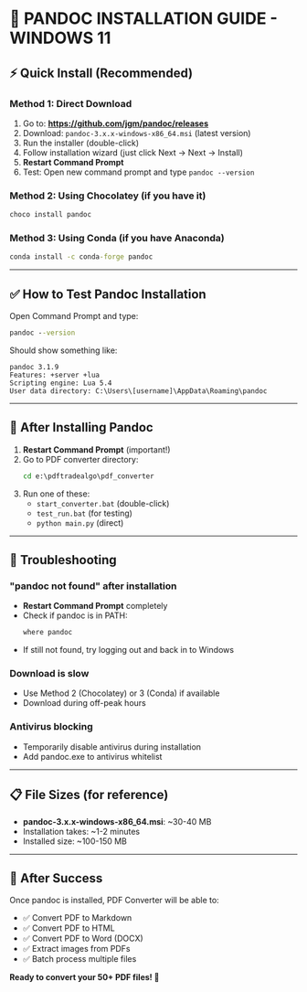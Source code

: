 # 🔧 PANDOC INSTALLATION GUIDE - WINDOWS 11

## ⚡ Quick Install (Recommended)

### Method 1: Direct Download
1. Go to: **https://github.com/jgm/pandoc/releases**
2. Download: `pandoc-3.x.x-windows-x86_64.msi` (latest version)
3. Run the installer (double-click)
4. Follow installation wizard (just click Next → Next → Install)
5. **Restart Command Prompt**
6. Test: Open new command prompt and type `pandoc --version`

### Method 2: Using Chocolatey (if you have it)
```cmd
choco install pandoc
```

### Method 3: Using Conda (if you have Anaconda)
```cmd
conda install -c conda-forge pandoc
```

---

## ✅ How to Test Pandoc Installation

Open Command Prompt and type:
```cmd
pandoc --version
```

Should show something like:
```
pandoc 3.1.9
Features: +server +lua
Scripting engine: Lua 5.4
User data directory: C:\Users\[username]\AppData\Roaming\pandoc
```

---

## 🚀 After Installing Pandoc

1. **Restart Command Prompt** (important!)
2. Go to PDF converter directory:
   ```cmd
   cd e:\pdftradealgo\pdf_converter
   ```
3. Run one of these:
   - `start_converter.bat` (double-click)
   - `test_run.bat` (for testing)
   - `python main.py` (direct)

---

## 🐛 Troubleshooting

### "pandoc not found" after installation
- **Restart Command Prompt** completely
- Check if pandoc is in PATH:
  ```cmd
  where pandoc
  ```
- If still not found, try logging out and back in to Windows

### Download is slow
- Use Method 2 (Chocolatey) or 3 (Conda) if available
- Download during off-peak hours

### Antivirus blocking
- Temporarily disable antivirus during installation
- Add pandoc.exe to antivirus whitelist

---

## 📋 File Sizes (for reference)

- **pandoc-3.x.x-windows-x86_64.msi**: ~30-40 MB
- Installation takes: ~1-2 minutes
- Installed size: ~100-150 MB

---

## 🎯 After Success

Once pandoc is installed, PDF Converter will be able to:
- ✅ Convert PDF to Markdown
- ✅ Convert PDF to HTML  
- ✅ Convert PDF to Word (DOCX)
- ✅ Extract images from PDFs
- ✅ Batch process multiple files

**Ready to convert your 50+ PDF files! 🎉**
